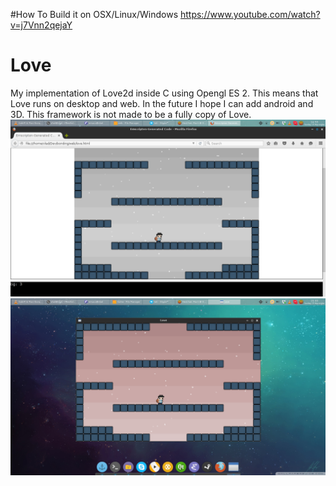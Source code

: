 #How To Build it on OSX/Linux/Windows
https://www.youtube.com/watch?v=j7Vnn2qejaY
# Love
My implementation of Love2d inside C using Opengl ES 2. This means that Love runs on desktop and web.
In the future I hope I can add android and 3D.
This framework is not made to be a fully copy of Love.
![Image 1:](data/1.png?raw=true "Web")
![Image 2:](data/2.png?raw=true "Desktop")
